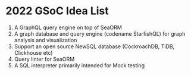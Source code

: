 # 2022 GSoC Idea List

1. A GraphQL query engine on top of SeaORM
1. A graph database and query engine (codename StarfishQL) for graph analysis and visualization
1. Support an open source NewSQL database (CockroachDB, TiDB, Clickhouse etc)
1. Query linter for SeaORM
1. A SQL interpreter primarily intended for Mock testing 
